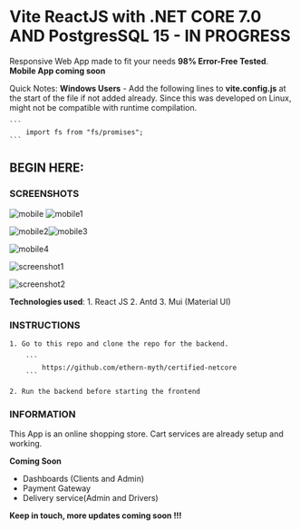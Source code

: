 # Vite ReactJS with .NET CORE 7.0 AND PostgresSQL 15 - IN PROGRESS

Responsive Web App made to fit your needs **98% Error-Free Tested**. **Mobile App coming soon**

Quick Notes: 
    **Windows Users**
    - Add the following lines to **vite.config.js** at the start of the file if not added already. Since this was developed on Linux, might not be compatible with runtime compilation.

    ```
        import fs from "fs/promises";
    ```

## BEGIN HERE:
### SCREENSHOTS


![mobile](screenshots/mobile.png) ![mobile1](screenshots/mobile%20(1).png)

![mobile2](screenshots/mobile%20(2).png)![mobile3](screenshots/mobile%20(3).png)
 
![mobile4](screenshots/mobile%20(4).png)

![screenshot1](screenshots/Screenshot.png)

![screenshot2](screenshots/Screenshot%20(1).png)

**Technologies used**: 
    1. React JS
    2. Antd
    3. Mui (Material UI)
   
### INSTRUCTIONS

    1. Go to this repo and clone the repo for the backend.

        ```
            https://github.com/ethern-myth/certified-netcore
        ```

    2. Run the backend before starting the frontend

### INFORMATION

This App is an online shopping store. Cart services are already setup and working.

**Coming Soon**

- Dashboards (Clients and Admin)
- Payment Gateway
- Delivery service(Admin and Drivers)

**Keep in touch, more updates coming soon !!!**

